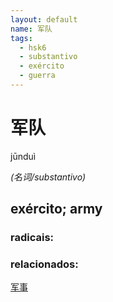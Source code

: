 ```yaml
--- 
layout: default
name: 军队 
tags: 
  - hsk6
  - substantivo
  - exército
  - guerra
--- 
```

# 军队 
jūnduì  
 
*(名词/substantivo)*  
## exército; army 
### radicais: 
### relacionados: 
[军事](/hsk6/军事)  

